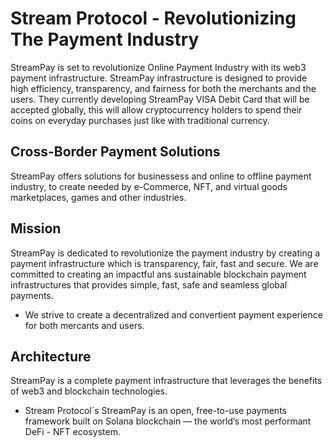 # Stream Protocol - Revolutionizing The Payment Industry

StreamPay is set to revolutionize Online Payment Industry with its web3 payment infrastructure. StreamPay infrastructure is designed to provide high efficiency, transparency, and fairness for both the merchants and the users. They currently developing StreamPay VISA Debit Card that will be accepted globally, this will allow cryptocurrency holders to spend their coins on everyday purchases just like with traditional currency.

## Cross-Border Payment Solutions

StreamPay offers solutions for businessess and online to offline payment industry, to create needed by e-Commerce, NFT, and virtual goods marketplaces, games and other industries. 

## Mission

StreamPay is dedicated to revolutionize the payment industry by creating a payment infrastructure which is transparency, fair, fast and secure. We are committed to creating an impactful ans sustainable blockchain payment infrastructures that provides simple, fast, safe and seamless global payments.

- We strive to create a decentralized and convertient payment experience for both mercants and users.

## Architecture

StreamPay is a complete payment infrastructure that leverages the benefits of web3 and blockchain technologies. 

- Stream Protocol´s StreamPay is an open, free-to-use payments framework built on Solana blockchain — the world’s most performant DeFi - NFT ecosystem. 
